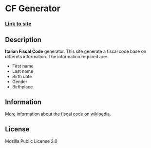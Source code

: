 # CF Generator

### [Link to site](https://cf-generator.herokuapp.com/)

## Description


**Italian Fiscal Code** generator.
This site generate a fiscal code base on differnts information.
The information required are:

- First name
- Last name
- Birth date
- Gender
- Birthplace

## Information

More information about the fiscal code on [wikipedia](https://it.wikipedia.org/wiki/Codice_fiscale).

## License

Mozilla Public License 2.0
